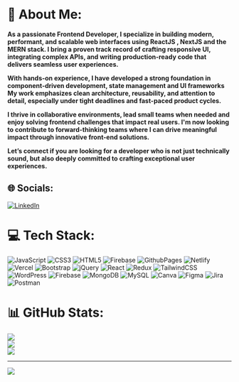 # 💫 About Me:
**As a passionate Frontend Developer, I specialize in building modern, performant, and scalable web interfaces using ReactJS , NextJS and the MERN stack. I bring a proven track record of crafting responsive UI, integrating complex APIs, and writing production-ready code that delivers seamless user experiences.**

**With hands-on experience, I have developed a strong foundation in component-driven development, state management and UI frameworks My work emphasizes clean architecture, reusability, and attention to detail, especially under tight deadlines and fast-paced product cycles.**

**I thrive in collaborative environments, lead small teams when needed and enjoy solving frontend challenges that impact real users. I'm now looking to contribute to forward-thinking teams where I can drive meaningful impact through innovative front-end solutions.**

**Let’s connect if you are looking for a developer who is not just technically sound, but also deeply committed to crafting exceptional user experiences.**


## 🌐 Socials:
[![LinkedIn](https://img.shields.io/badge/LinkedIn-%230077B5.svg?logo=linkedin&logoColor=white)](https://linkedin.com/in/dev-soni-sde) 

# 💻 Tech Stack:
![JavaScript](https://img.shields.io/badge/javascript-%23323330.svg?style=for-the-badge&logo=javascript&logoColor=%23F7DF1E) ![CSS3](https://img.shields.io/badge/css3-%231572B6.svg?style=for-the-badge&logo=css3&logoColor=white) ![HTML5](https://img.shields.io/badge/html5-%23E34F26.svg?style=for-the-badge&logo=html5&logoColor=white) ![Firebase](https://img.shields.io/badge/firebase-%23039BE5.svg?style=for-the-badge&logo=firebase) ![GithubPages](https://img.shields.io/badge/github%20pages-121013?style=for-the-badge&logo=github&logoColor=white) ![Netlify](https://img.shields.io/badge/netlify-%23000000.svg?style=for-the-badge&logo=netlify&logoColor=#00C7B7) ![Vercel](https://img.shields.io/badge/vercel-%23000000.svg?style=for-the-badge&logo=vercel&logoColor=white) ![Bootstrap](https://img.shields.io/badge/bootstrap-%238511FA.svg?style=for-the-badge&logo=bootstrap&logoColor=white) ![jQuery](https://img.shields.io/badge/jquery-%230769AD.svg?style=for-the-badge&logo=jquery&logoColor=white) ![React](https://img.shields.io/badge/react-%2320232a.svg?style=for-the-badge&logo=react&logoColor=%2361DAFB) ![Redux](https://img.shields.io/badge/redux-%23593d88.svg?style=for-the-badge&logo=redux&logoColor=white) ![TailwindCSS](https://img.shields.io/badge/tailwindcss-%2338B2AC.svg?style=for-the-badge&logo=tailwind-css&logoColor=white) ![WordPress](https://img.shields.io/badge/WordPress-%23117AC9.svg?style=for-the-badge&logo=WordPress&logoColor=white) ![Firebase](https://img.shields.io/badge/Firebase-039BE5?style=for-the-badge&logo=Firebase&logoColor=white) ![MongoDB](https://img.shields.io/badge/MongoDB-%234ea94b.svg?style=for-the-badge&logo=mongodb&logoColor=white) ![MySQL](https://img.shields.io/badge/mysql-%2300000f.svg?style=for-the-badge&logo=mysql&logoColor=white) ![Canva](https://img.shields.io/badge/Canva-%2300C4CC.svg?style=for-the-badge&logo=Canva&logoColor=white) ![Figma](https://img.shields.io/badge/figma-%23F24E1E.svg?style=for-the-badge&logo=figma&logoColor=white) ![Jira](https://img.shields.io/badge/jira-%230A0FFF.svg?style=for-the-badge&logo=jira&logoColor=white) ![Postman](https://img.shields.io/badge/Postman-FF6C37?style=for-the-badge&logo=postman&logoColor=white)
# 📊 GitHub Stats:
![](https://github-readme-stats.vercel.app/api?username=dev-soni-07&theme=react&hide_border=false&include_all_commits=true&count_private=true)<br/>
![](https://github-readme-streak-stats.herokuapp.com/?user=dev-soni-07&theme=react&hide_border=false)<br/>
![](https://github-readme-stats.vercel.app/api/top-langs/?username=dev-soni-07&theme=react&hide_border=false&include_all_commits=true&count_private=true&layout=compact)

---
[![](https://visitcount.itsvg.in/api?id=dev-soni-07&icon=5&color=1)](https://visitcount.itsvg.in)

<!-- Proudly created with GPRM ( https://gprm.itsvg.in ) -->
